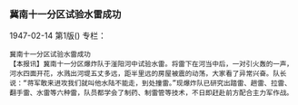 ### 冀南十一分区试验水雷成功

1947-02-14
第1版()
专栏：

    冀南十一分区试验水雷成功
    【本报讯】冀南十一分区爆炸队于滏阳河中试验水雷。将雷下在河当中后，一对引火轰的一声，河水四面开花，水溅出河堤五丈多远，距半里远的房屋被震的动荡，大家看了异常兴奋。队长说：“蒋军敢来进攻我们就叫他水陆不能走，到处撞雷。”现爆炸队已研究出踏雷、趟雷、拉雷、翻手雷、水雷等六种雷，队员都学会了制药、制雷管等技术，不日即赶赴前方配合主力军作战。
